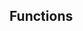 <!-- Space: Projects -->
<!-- Parent: ZshFlutter -->
<!-- Title: Functions ZshFlutter -->
<!-- Label: Functions -->
<!-- Include: docs/disclaimer.md -->
<!-- Include: ac:toc -->

## Functions
